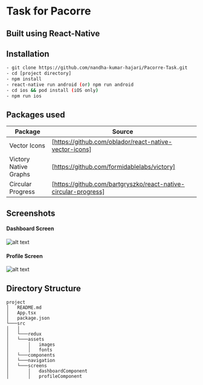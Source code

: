 # Task for Pacorre
## Built using React-Native

## Installation

```sh
- git clone https://github.com/nandha-kumar-hajari/Pacorre-Task.git
- cd [project directory]
- npm install
- react-native run android (or) npm run android
- cd ios && pod install (iOS only)
- npm run ios
```

## Packages used


| Package | Source |
| ------ | ------ |
| Vector Icons | [https://github.com/oblador/react-native-vector-icons] |
| Victory Native Graphs | [https://github.com/formidablelabs/victory] |
| Circular Progress | [https://github.com/bartgryszko/react-native-circular-progress] |


## Screenshots
#### Dashboard Screen
![alt text](https://i.ibb.co/M65MqTQ/Screenshot-2023-04-03-at-1-56-40-AM.png)

#### Profile Screen
![alt text](https://i.ibb.co/n7XFxd5/Screenshot-2023-04-03-at-1-57-08-AM.png)

## Directory Structure

```
project
│   README.md
│   App.tsx
│   package.json
└───src
│   │  
│   └───redux
│   └───assets
│       │   images
│       │   fonts
│   └───components   
│   └───navigation 
│   └───screens
│       │   dashboardComponent
│       │   profileComponent
```


